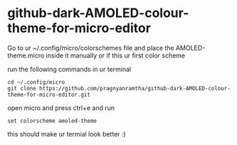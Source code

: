 # github-dark-AMOLED-colour-theme-for-micro-editor

Go to ur ~/.config/micro/colorschemes file and place the AMOLED-theme.micro inside it manually or if this ur first color scheme

run the following commands in ur terminal

~~~
cd ~/.config/micro
git clone https://github.com/pragnyanramtha/github-dark-AMOLED-colour-theme-for-micro-editor.git
~~~

open micro and press ctrl+e and run

~~~
set colorscheme amoled-theme
~~~

this should make ur termial look better :)
